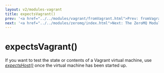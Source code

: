 ```yaml
---
layout: v2/modules-vagrant
title: expectsVagrant()
prev: '<a href="../../modules/vagrant/fromVagrant.html">Prev: fromVagrant()</a>'
next: '<a href="../../modules/zeromq/index.html">Next: The ZeroMQ Module</a>'
---
```


# expectsVagrant()

If you want to test the state or contents of a Vagrant virtual machine, use _[expectsHost()](../hosts/expectsHost.html)_ once the virtual machine has been started up.